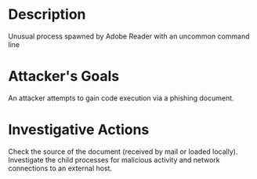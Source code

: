 # Description
Unusual process spawned by Adobe Reader with an uncommon command line
# Attacker's Goals
An attacker attempts to gain code execution via a phishing document.
# Investigative Actions
Check the source of the document (received by mail or loaded locally).
Investigate the child processes for malicious activity and network connections to an external host.
